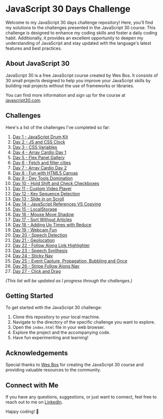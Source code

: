 # JavaScript 30 Days Challenge

Welcome to my JavaScript 30 days challenge repository! Here, you'll find my solutions to the challenges presented in the JavaScript 30 course. This challenge is designed to enhance my coding skills and foster a daily coding habit. Additionally, it provides an excellent opportunity to deepen my understanding of JavaScript and stay updated with the language's latest features and best practices.

## About JavaScript 30

JavaScript 30 is a free JavaScript course created by Wes Bos. It consists of 30 small projects designed to help you improve your JavaScript skills by building real projects without the use of frameworks or libraries.

You can find more information and sign up for the course at [javascript30.com](https://javascript30.com/).

## Challenges

Here's a list of the challenges I've completed so far:

1. [Day 1 - JavaScript Drum Kit](Day1-DrumKit/)
2. [Day 2 - JS and CSS Clock](Day2/)
3. [Day 3 - CSS Variables](Day3/)
4. [Day 4 - Array Cardio Day 1](Day4/)
5. [Day 5 - Flex Panel Gallery](Day5/)
6. [Day 6 - Fetch and filter cities](Day6/)
7. [Day 7 - Array Cardio Day 2](Day7/)
8. [Day 8 - Fun with HTML5 Canvas](Day8/)
9. [Day 9 - Dev Tools Domination](Day9/)
10. [Day 10 - Hold Shift and Check Checkboxes](Day10/)
11. [Day 11 - Custom Video Player](Day11/)
12. [Day 12 - Key Sequence Detection](Day12/)
13. [Day 13 - Slide in on Scroll](Day13/)
14. [Day 14 - JavaScript References VS Copying](Day14/)
15. [Day 15 - LocalStorage](Day15/)
16. [Day 16 - Mouse Move Shadow](Day16/)
17. [Day 17 - Sort Without Articles](Day17/)
18. [Day 18 - Adding Up Times with Reduce](Day18/)
19. [Day 19 - Webcam Fun](Day19/)
20. [Day 20 - Speech Detection](Day20/)
21. [Day 21 - Geolocation](Day21/)
22. [Day 22 - Follow Along Link Highlighter](Day22/)
23. [Day 23 - Speech Synthesis](Day23/)
24. [Day 24 - Sticky Nav](Day24/)
25. [Day 25 - Event Capture, Propagation, Bubbling and Once](Day25/)
26. [Day 26 - Stripe Follow Along Nav](Day26/)
27. [Day 27 - Click and Drag](Day27/)

_(This list will be updated as I progress through the challenges.)_

## Getting Started

To get started with the JavaScript 30 challenge:

1. Clone this repository to your local machine.
2. Navigate to the directory of the specific challenge you want to explore.
3. Open the `index.html` file in your web browser.
4. Explore the project and the accompanying code.
5. Have fun experimenting and learning!

## Acknowledgements

Special thanks to [Wes Bos](https://wesbos.com/) for creating the JavaScript 30 course and providing valuable resources to the community.

## Connect with Me

If you have any questions, suggestions, or just want to connect, feel free to reach out to me on [LinkedIn](https://www.linkedin.com/in/kim-bergstroem/).

Happy coding! 🚀
